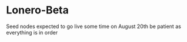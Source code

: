 # Lonero-Beta
Seed nodes expected to go live some time on August 20th be patient as everything is in order

